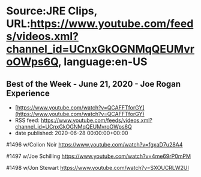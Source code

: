 # Source:JRE Clips, URL:https://www.youtube.com/feeds/videos.xml?channel_id=UCnxGkOGNMqQEUMvroOWps6Q, language:en-US

## Best of the Week - June 21, 2020 - Joe Rogan Experience
 - [https://www.youtube.com/watch?v=QCAFFTforGY](https://www.youtube.com/watch?v=QCAFFTforGY)
 - RSS feed: https://www.youtube.com/feeds/videos.xml?channel_id=UCnxGkOGNMqQEUMvroOWps6Q
 - date published: 2020-06-28 00:00:00+00:00

#1496 w/Colion Noir
https://www.youtube.com/watch?v=fgxaD7u28A4

#1497 w/Joe Schilling
https://www.youtube.com/watch?v=4me69rP0mPM

#1498 w/Jon Stewart
https://www.youtube.com/watch?v=SXOUCRLW2UI

